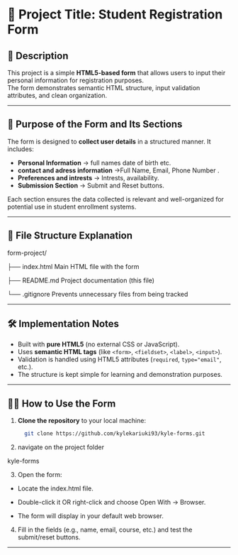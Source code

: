 # 📝 Project Title: Student Registration Form

## 📖 Description
This project is a simple **HTML5-based form** that allows users to input their personal information for registration purposes.  
The form demonstrates semantic HTML structure, input validation attributes, and clean organization.

---

## 🎯 Purpose of the Form and Its Sections
The form is designed to **collect user details** in a structured manner. It includes:
- **Personal Information** → full names date of birth etc.  
- **contact and adress information** →Full Name, Email, Phone Number .  
- **Preferences and intrests** → Intrests, availability.  
- **Submission Section** → Submit and Reset buttons.  

Each section ensures the data collected is relevant and well-organized for potential use in student enrollment systems.

---

## 📂 File Structure Explanation

form-project/
 
├── index.html    Main HTML file with the form

├── README.md   Project documentation (this file)

└── .gitignore     Prevents unnecessary files from being tracked

---

## 🛠️ Implementation Notes
- Built with **pure HTML5** (no external CSS or JavaScript).  
- Uses **semantic HTML tags** (like `<form>`, `<fieldset>`, `<label>`, `<input>`).  
- Validation is handled using HTML5 attributes (`required`, `type="email"`, etc.).  
- The structure is kept simple for learning and demonstration purposes.
  

---
## 👨‍💻 How to Use the Form

1. **Clone the repository** to your local machine:
   ```bash
     git clone https://github.com/kylekariuki93/kyle-forms.git
2. navigate on the project folder

 kyle-forms


3. Open the form:

- Locate the index.html file.

- Double-click it OR right-click and choose Open With → Browser.

- The form will display in your default web browser.

4. Fill in the fields (e.g., name, email, course, etc.) and test the submit/reset buttons.



---


